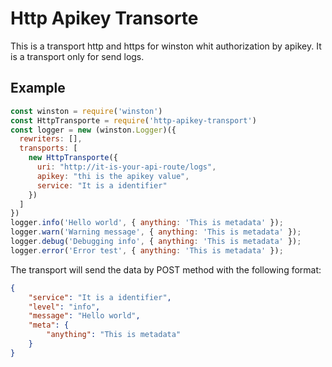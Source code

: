 # Http Apikey Transorte

This is a transport http and https for winston whit authorization by apikey. It is a transport only for send logs.

## Example

```javascript
const winston = require('winston')
const HttpTransporte = require('http-apikey-transport')
const logger = new (winston.Logger)({
  rewriters: [],
  transports: [
    new HttpTransporte({
      uri: "http://it-is-your-api-route/logs",
      apikey: "thi is the apikey value",
      service: "It is a identifier"
    })
  ]
})
logger.info('Hello world', { anything: 'This is metadata' });
logger.warn('Warning message', { anything: 'This is metadata' });
logger.debug('Debugging info', { anything: 'This is metadata' });
logger.error('Error test', { anything: 'This is metadata' });
```

The transport will send the data by POST method with the following format:

```json
{
    "service": "It is a identifier",
    "level": "info",
    "message": "Hello world",
    "meta": {
        "anything": "This is metadata"
    }
}
```
